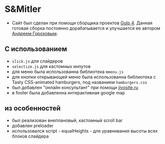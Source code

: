 # S&Mitler

- Сайт был сделан при помощи сборщика проектов [Gulp 4](https://github.com/andreyalexeich/gulp-scss-starter).
Данная готовая сборка постоянно дорабатывается и улучшается ее автором [Андреем Гороховым](https://github.com/andreyalexeich/gulp-scss-starter).

## С использованием
* ```slick.js``` для слайдеров
* ```selectize.js``` для кастомных инпутов
* для меню была использованна библиотека ```mmenu.js```
* для кнопки открывающей меню была использованна библиотека с Tasty CSS-animated hamburgers, под названием ```hamburgers.css```
* был добавлен "онлайн консультант" при помощи [jivosite.ru](https://www.jivosite.ru/)
* в footer была добавленна интерактивная google map

## из особенностей
* был реализован внеплановый, кастомный scroll bar
* добавлен preloader
* использовался script - equalHeights - для уравнивания высоты всех блоков слайдера